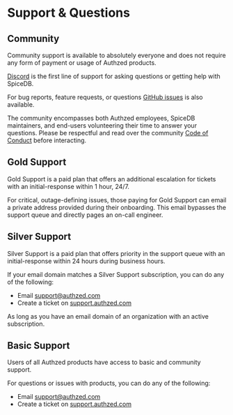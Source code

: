 # Support & Questions

## Community

Community support is available to absolutely everyone and does not require any form of payment or usage of Authzed products.

[Discord] is the first line of support for asking questions or getting help with SpiceDB.

For bug reports, feature requests, or questions [GitHub issues] is also available.

The community encompasses both Authzed employees, SpiceDB maintainers, and end-users volunteering their time to answer your questions.
Please be respectful and read over the community [Code of Conduct] before interacting.

[Discord]: https://authzed.com/discord
[GitHub issues]: https://github.com/authzed/spicedb/issues
[Code of Conduct]: https://github.com/authzed/spicedb/blob/main/CODE-OF-CONDUCT.md

## Gold Support

Gold Support is a paid plan that offers an additional escalation for tickets with an initial-response within 1 hour, 24/7.

For critical, outage-defining issues, those paying for Gold Support can email a private address provided during their onboarding.
This email bypasses the support queue and directly pages an on-call engineer.

## Silver Support

Silver Support is a paid plan that offers priority in the support queue with an initial-response within 24 hours during business hours.

If your email domain matches a Silver Support subscription, you can do any of the following:

- Email [support@authzed.com]
- Create a ticket on [support.authzed.com]

As long as you have an email domain of an organization with an active subscription.

[support@authzed.com]: mailto:support@authzed.com
[support.authzed.com]: https://support.authzed.com

## Basic Support

Users of all Authzed products have access to basic and community support.

For questions or issues with products, you can do any of the following:

- Email [support@authzed.com]
- Create a ticket on [support.authzed.com]

[support@authzed.com]: mailto:support@authzed.com
[support.authzed.com]: https://support.authzed.com

